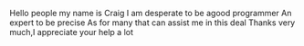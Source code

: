 Hello people my name is Craig
I am desperate to be agood programmer
An expert to be precise
As for many that can assist me in this deal
Thanks very much,I appreciate your help a lot
